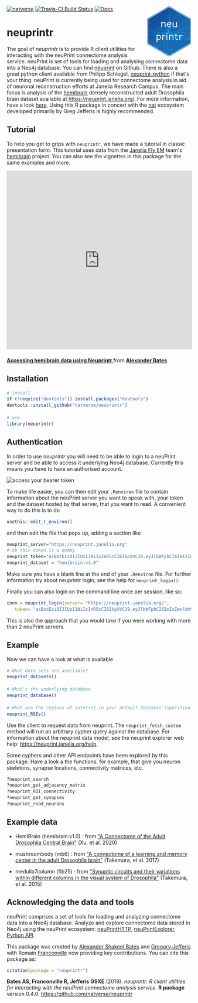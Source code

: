<!-- README.md is generated from README.Rmd. Please edit that file -->
[![natverse](https://img.shields.io/badge/natverse-Part%20of%20the%20natverse-a241b6)](https://natverse.github.io) [![Travis-CI Build Status](https://api.travis-ci.org/natverse/neuprintr.svg?branch=master)](https://travis-ci.org/natverse/neuprintr) [![Docs](https://img.shields.io/badge/docs-100%25-brightgreen.svg)](http://natverse.github.io/neuprintr/reference/) <img src="man/figures/logo.svg" align="right" height="139" />

neuprintr
=========

The goal of *neuprintr* is to provide R client utilities for interacting with the neuPrint connectome analysis service. neuPrint is set of tools for loading and analysing connectome data into a Neo4j database. You can find [neuprint](https://github.com/connectome-neuprint/neuPrint) on Github. There is also a great python client available from Philipp Schlegel, [neuprint-python](https://github.com/schlegelp/neuprint-python) if that's your thing. neuPrint is currently being used for connectome analysis in aid of neuronal reconstruction efforts at Janelia Research Campus. The main focus is analysis of the [hemibrain](https://www.janelia.org/project-team/flyem/hemibrain) densely reconstructed adult Drosophila brain dataset available at <https://neuprint.janelia.org/>. For more information, have a look [here](https://neuprint.janelia.org/help). Using this R package in concert with the [nat](https://github.com/jefferis/nat) ecosystem developed primarily by Greg Jefferis is highly recommended.

Tutorial
--------

To help you get to grips with `neuprintr`, we have made a tutorial in classic presentation form. This tutorial uses data from the [Janelia Fly EM](https://www.janelia.org/project-team/flyem) team's [hemibrain](https://www.biorxiv.org/content/10.1101/2020.01.21.911859v1) project. You can also see the vignettes in this package for the same examples and more.

<p align="center">
<iframe src="https://www.slideshare.net/slideshow/embed_code/key/GcE2Blzz02nfhM" width="595" height="485" frameborder="0" marginwidth="0" marginheight="0" scrolling="no" style="border:1px solid #CCC; border-width:1px; margin-bottom:5px; max-width: 100%;" allowfullscreen>
</iframe>
</p>
<strong> <a href="https://www.slideshare.net/AlexBates4/accessing-hemibrain-data-using-neuprintr-225098909" title="Accessing hemibrain data using Neuprintr " target="_blank">Accessing hemibrain data using Neuprintr </a> </strong> from <strong><a href="https://www.slideshare.net/AlexBates4" target="_blank">Alexander Bates</a></strong>

Installation
------------

``` r
# install
if (!require("devtools")) install.packages("devtools")
devtools::install_github("natverse/neuprintr")

# use 
library(neuprintr)
```

Authentication
--------------

In order to use *neuprintr* you will need to be able to login to a neuPrint server and be able to access it underlying Neo4j database. Currently this means you have to have an authorised account.

![access your bearer token](https://raw.githubusercontent.com/natverse/neuprintr/master/inst/images/bearertoken.png)

To make life easier, you can then edit your `.Renviron` file to contain information about the neuPrint server you want to speak with, your token and the dataset hosted by that server, that you want to read. A convenient way to do this is to do

``` r
usethis::edit_r_environ()
```

and then edit the file that pops up, adding a section like

``` r
neuprint_server="https://neuprint.janelia.org"
# nb this token is a dummy
neuprint_token="asBatEsiOIJIUzI1NiIsInR5cCI6IkpXVCJ9.eyJlbWFpbCI6ImIsImxldmVsIjoicmVhZHdyaXRlIiwiaW1hZ2UtdXJsIjoiaHR0cHM7Ly9saDQuZ29vZ2xldXNlcmNvbnRlbnQuY29tLy1QeFVrTFZtbHdmcy9BQUFBQUFBQUFBDD9BQUFBQUFBQUFBQS9BQ0hpM3JleFZMeEI4Nl9FT1asb0dyMnV0QjJBcFJSZlI6MTczMjc1MjU2HH0.jhh1nMDBPl5A1HYKcszXM518NZeAhZG9jKy3hzVOWEU"
neuprint_dataset = "hemibrain:v1.0"
```

Make sure you have a blank line at the end of your `.Renviron` file. For further information try about neuprintr login, see the help for `neuprint_login()`.

Finally you can also login on the command line once per session, like so:

``` r
conn = neuprint_login(server= "https://neuprint.janelia.org/",
   token= "asBatEsiOIJIUzI1NiIsInR5cCI6IkpXVCJ9.eyJlbWFpbCI6ImIsImxldmVsIjoicmVhZHdyaXRlIiwiaW1hZ2UtdXJsIjoiaHR0cHM7Ly9saDQuZ29vZ2xldXNlcmNvbnRlbnQuY29tLy1QeFVrTFZtbHdmcy9BQUFBQUFBQUFBDD9BQUFBQUFBQUFBQS9BQ0hpM3JleFZMeEI4Nl9FT1asb0dyMnV0QjJBcFJSZlI6MTczMjc1MjU2HH0.jhh1nMDBPl5A1HYKcszXM518NZeAhZG9jKy3hzVOWEU")
```

This is also the approach that you would take if you were working with more than 2 neuPrint servers.

Example
-------

Now we can have a look at what is available

``` r
# What data sets are available?
neuprint_datasets()

# What's the underlying database
neuprint_database()

# What are the regions of interrst in your default datasest (specified in R.environ, see ?neuprint_login)
neuprint_ROIs()
```

Use the client to request data from neuprint. The `neuprint_fetch_custom` method will run an arbitrary cypher query against the database. For information about the neuprint data model, see the neuprint explorer web help: <https://neuprint.janelia.org/help>.

Some cyphers and other API endpoints have been explored by this package. Have a look a the functions, for example, that give you neuron skeletons, synapse locations, connectivity matrices, etc.

``` r
?neuprint_search
?neuprint_get_adjacency_matrix
?neuprint_ROI_connectivity
?neuprint_get_synapses
?neuprint_read_neurons
```

Example data
------------

-   HemiBrain (hemibrain:v1.0) : from ["A Connectome of the Adult Drosophila Central Brain"](https://www.biorxiv.org/content/10.1101/2020.01.21.911859v1) (Xu, et al. 2020)

-   mushroombody (mb6) : from ["A connectome of a learning and memory center in the adult Drosophila brain"](https://elifesciences.org/articles/26975) (Takemura, et al. 2017)

-   medulla7column (fib25) : from ["Synaptic circuits and their variations within different columns in the visual system of Drosophila"](https://www.pnas.org/content/112/44/13711) (Takemura, et al. 2015)

Acknowledging the data and tools
--------------------------------

neuPrint comprises a set of tools for loading and analyzing connectome data into a Neo4j database. Analyze and explore connectome data stored in Neo4j using the neuPrint ecosystem: [neuPrintHTTP](https://github.com/connectome-neuprint/neuPrintHTTP), [neuPrintExplorer](https://github.com/connectome-neuprint/neuPrintExplorer), [Python API](https://github.com/connectome-neuprint/neuprint-python).

This package was created by [Alexander Shakeel Bates](https://scholar.google.com/citations?user=BOVTiXIAAAAJ&hl=en) and [Gregory Jefferis](https://en.wikipedia.org/wiki/Gregory_Jefferis) with Romain [Franconville](https://scholar.google.com/citations?user=I7yBLlsAAAAJ&hl=en) now providing key contributions. You can cite this package as:

``` r
citation(package = "neuprintr")
```

**Bates AS, Franconville R, Jefferis GSXE** (2019). *neuprintr: R client utilities for interacting with the neuPrint connectome analysis service.* **R package** version 0.4.0. <https://github.com/natverse/neuprintr>
